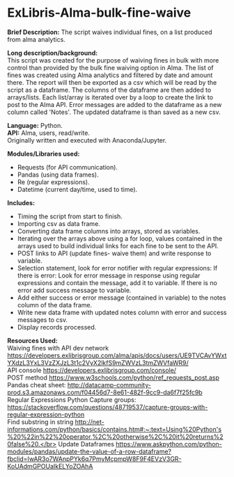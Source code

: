 # ExLibris-Alma-bulk-fine-waive
<b>Brief Description:</b> The script waives individual fines, on a list produced from alma analytics.

<b>Long description/background:</b></br>
This script was created for the purpose of waiving fines in bulk with more control than provided by the bulk fine waiving option in Alma. The list of fines was created using Alma analytics and filtered by date and amount there. The report will then be exported as a csv which will be read by the script as a dataframe. The columns of the dataframe are then added to arrays/lists. Each list/array is iterated over by a loop to create the link to post to the Alma API.  Error messages are added to the dataframe as a new column called 'Notes'. The updated dataframe is than saved as a new csv.

<b>Language:</b> Python.</br> 
<b>API:</b> Alma, users, read/write.</br>
Originally written and executed with Anaconda/Jupyter.</br>

<b>Modules/Libraries used:</b>
<ul>
	<li>Requests (for API communication).</li>
	<li>Pandas (using data frames).</li>
	<li>Re (regular expressions).</li>
	<li>Datetime (current day/time, used to time).</li>
</ul>

<b>Includes:</b>
<ul>
	<li>Timing the script from start to finish.</li>
	<li>Importing csv as data frame.</li>
	<li>Converting data frame columns into arrays, stored as variables.</li>
	<li>Iterating over the arrays above using a for loop, values contained in the arrays used to build individual links for each fine to be sent to the API.</li>
	<li>POST links to API (update fines- waive them) and write response to variable.</li>
	<li>Selection statement, look for error notifier with regular expressions: If there is error: Look for error message in response using regular expressions and contain the message, add it to variable. If there is no error add success message to variable.</li>
	<li>Add either success or error message (contained in variable) to the notes column of the data frame.</li>
	<li>Write new data frame with updated notes column with error and success messages to csv.</li>
	<li>Display records processed.</li>
 </ul>
	
	
<b>Resources Used:</b></br>
Waiving fines with API dev network https://developers.exlibrisgroup.com/alma/apis/docs/users/UE9TVCAvYWxtYXdzL3YxL3VzZXJzL3t1c2VyX2lkfS9mZWVzL3tmZWVfaWR9/</br>
API console https://developers.exlibrisgroup.com/console/</br>
POST method https://www.w3schools.com/python/ref_requests_post.asp</br>
Pandas cheat sheet: http://datacamp-community-prod.s3.amazonaws.com/f04456d7-8e61-482f-9cc9-da6f7f25fc9b</br>
Regular Expressions Python Capture groups: https://stackoverflow.com/questions/48719537/capture-groups-with-regular-expression-python</br>
Find substring in string http://net-informations.com/python/basics/contains.htm#:~:text=Using%20Python's%20%22in%22%20operator,%2C%20otherwise%2C%20it%20returns%20false%20.</br>
Update Dataframes https://www.askpython.com/python-modules/pandas/update-the-value-of-a-row-dataframe?fbclid=IwAR3o7WAnpPYk6q7PmyMcpmpW8F9F4EVzV3GR-KoUAdmGPOUaIkELYoZOAhA</br>
